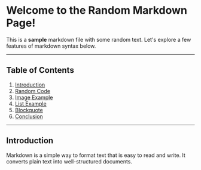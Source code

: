 # Welcome to the Random Markdown Page!

This is a **sample** markdown file with some random text. Let's explore a few features of markdown syntax below.

---

## Table of Contents

1. [Introduction](#introduction)
2. [Random Code](#random-code)
3. [Image Example](#image-example)
4. [List Example](#list-example)
5. [Blockquote](#blockquote)
6. [Conclusion](#conclusion)

---

## Introduction

Markdown is a simple way to format text that is easy to read and write. It converts plain text into well-structured documents.

